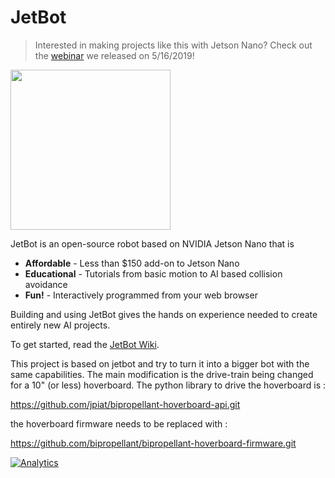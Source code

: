 # JetBot

<!--[<img src="https://img.shields.io/discord/553852754058280961.svg">](https://discord.gg/Ady6NtF) -->

> Interested in making projects like this with Jetson Nano?  Check out the [webinar](https://info.nvidia.com/ai-for-makers-learn-with-jetbot-reg-page.html?nvid=nv-int-84114) we released on 5/16/2019!  

<img src="../..//wiki/images/jetson-jetbot-illustration_1600x1260.png" height="256">

JetBot is an open-source robot based on NVIDIA Jetson Nano that is

* **Affordable** - Less than $150 add-on to Jetson Nano
* **Educational** - Tutorials from basic motion to AI based collision avoidance
* **Fun!** - Interactively programmed from your web browser

Building and using JetBot gives the hands on experience needed to create entirely new AI projects.

To get started, read the [JetBot Wiki](https://github.com/NVIDIA-AI-IOT/jetbot/wiki).


This project is based on jetbot and try to turn it into a bigger bot with the same capabilities. The main modification is the drive-train being changed for a 10" (or less) hoverboard.
The python library to drive the hoverboard is :

https://github.com/jpiat/bipropellant-hoverboard-api.git

the hoverboard firmware needs to be replaced with :

https://github.com/bipropellant/bipropellant-hoverboard-firmware.git

[![Analytics](https://ga-beacon.appspot.com/UA-135919510-1/jetbot/README?pixel)](https://github.com/igrigorik/ga-beacon)
